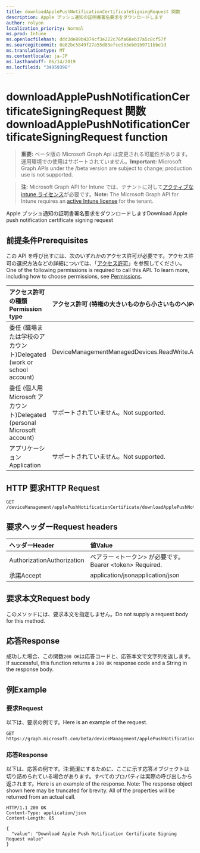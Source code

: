 ```yaml
---
title: downloadApplePushNotificationCertificateSigningRequest 関数
description: Apple プッシュ通知の証明書署名要求をダウンロードします
author: rolyon
localization_priority: Normal
ms.prod: Intune
ms.openlocfilehash: ddd3de89b4374cf3e222c76fa68eb37a5c8cf57f
ms.sourcegitcommit: 0a62bc5849f27a55d83efce9b3eb01b9711bbe1d
ms.translationtype: MT
ms.contentlocale: ja-JP
ms.lasthandoff: 06/14/2019
ms.locfileid: "34959398"
---
```

# <a name="downloadapplepushnotificationcertificatesigningrequest-function"></a><span data-ttu-id="84940-103">downloadApplePushNotificationCertificateSigningRequest 関数</span><span class="sxs-lookup"><span data-stu-id="84940-103">downloadApplePushNotificationCertificateSigningRequest function</span></span>

> <span data-ttu-id="84940-104">**重要:** ベータ版の Microsoft Graph Api は変更される可能性があります。運用環境での使用はサポートされていません。</span><span class="sxs-lookup"><span data-stu-id="84940-104">**Important:** Microsoft Graph APIs under the /beta version are subject to change; production use is not supported.</span></span>

> <span data-ttu-id="84940-105">**注:** Microsoft Graph API for Intune では、テナントに対して[アクティブな intune ライセンス](https://go.microsoft.com/fwlink/?linkid=839381)が必要です。</span><span class="sxs-lookup"><span data-stu-id="84940-105">**Note:** The Microsoft Graph API for Intune requires an [active Intune license](https://go.microsoft.com/fwlink/?linkid=839381) for the tenant.</span></span>

<span data-ttu-id="84940-106">Apple プッシュ通知の証明書署名要求をダウンロードします</span><span class="sxs-lookup"><span data-stu-id="84940-106">Download Apple push notification certificate signing request</span></span>

## <a name="prerequisites"></a><span data-ttu-id="84940-107">前提条件</span><span class="sxs-lookup"><span data-stu-id="84940-107">Prerequisites</span></span>
<span data-ttu-id="84940-p101">この API を呼び出すには、次のいずれかのアクセス許可が必要です。アクセス許可の選択方法などの詳細については、「[アクセス許可](/graph/permissions-reference)」を参照してください。</span><span class="sxs-lookup"><span data-stu-id="84940-p101">One of the following permissions is required to call this API. To learn more, including how to choose permissions, see [Permissions](/graph/permissions-reference).</span></span>

|<span data-ttu-id="84940-110">アクセス許可の種類</span><span class="sxs-lookup"><span data-stu-id="84940-110">Permission type</span></span>|<span data-ttu-id="84940-111">アクセス許可 (特権の大きいものから小さいものへ)</span><span class="sxs-lookup"><span data-stu-id="84940-111">Permissions (from most to least privileged)</span></span>|
|:---|:---|
|<span data-ttu-id="84940-112">委任 (職場または学校のアカウント)</span><span class="sxs-lookup"><span data-stu-id="84940-112">Delegated (work or school account)</span></span>|<span data-ttu-id="84940-113">DeviceManagementManagedDevices.ReadWrite.All</span><span class="sxs-lookup"><span data-stu-id="84940-113">DeviceManagementManagedDevices.ReadWrite.All</span></span>|
|<span data-ttu-id="84940-114">委任 (個人用 Microsoft アカウント)</span><span class="sxs-lookup"><span data-stu-id="84940-114">Delegated (personal Microsoft account)</span></span>|<span data-ttu-id="84940-115">サポートされていません。</span><span class="sxs-lookup"><span data-stu-id="84940-115">Not supported.</span></span>|
|<span data-ttu-id="84940-116">アプリケーション</span><span class="sxs-lookup"><span data-stu-id="84940-116">Application</span></span>|<span data-ttu-id="84940-117">サポートされていません。</span><span class="sxs-lookup"><span data-stu-id="84940-117">Not supported.</span></span>|

## <a name="http-request"></a><span data-ttu-id="84940-118">HTTP 要求</span><span class="sxs-lookup"><span data-stu-id="84940-118">HTTP Request</span></span>
<!-- {
  "blockType": "ignored"
}
-->
``` http
GET /deviceManagement/applePushNotificationCertificate/downloadApplePushNotificationCertificateSigningRequest
```

## <a name="request-headers"></a><span data-ttu-id="84940-119">要求ヘッダー</span><span class="sxs-lookup"><span data-stu-id="84940-119">Request headers</span></span>
|<span data-ttu-id="84940-120">ヘッダー</span><span class="sxs-lookup"><span data-stu-id="84940-120">Header</span></span>|<span data-ttu-id="84940-121">値</span><span class="sxs-lookup"><span data-stu-id="84940-121">Value</span></span>|
|:---|:---|
|<span data-ttu-id="84940-122">Authorization</span><span class="sxs-lookup"><span data-stu-id="84940-122">Authorization</span></span>|<span data-ttu-id="84940-123">ベアラー &lt;トークン&gt; が必要です。</span><span class="sxs-lookup"><span data-stu-id="84940-123">Bearer &lt;token&gt; Required.</span></span>|
|<span data-ttu-id="84940-124">承諾</span><span class="sxs-lookup"><span data-stu-id="84940-124">Accept</span></span>|<span data-ttu-id="84940-125">application/json</span><span class="sxs-lookup"><span data-stu-id="84940-125">application/json</span></span>|

## <a name="request-body"></a><span data-ttu-id="84940-126">要求本文</span><span class="sxs-lookup"><span data-stu-id="84940-126">Request body</span></span>
<span data-ttu-id="84940-127">このメソッドには、要求本文を指定しません。</span><span class="sxs-lookup"><span data-stu-id="84940-127">Do not supply a request body for this method.</span></span>

## <a name="response"></a><span data-ttu-id="84940-128">応答</span><span class="sxs-lookup"><span data-stu-id="84940-128">Response</span></span>
<span data-ttu-id="84940-129">成功した場合、この関数`200 OK`は応答コードと、応答本文で文字列を返します。</span><span class="sxs-lookup"><span data-stu-id="84940-129">If successful, this function returns a `200 OK` response code and a String in the response body.</span></span>

## <a name="example"></a><span data-ttu-id="84940-130">例</span><span class="sxs-lookup"><span data-stu-id="84940-130">Example</span></span>

### <a name="request"></a><span data-ttu-id="84940-131">要求</span><span class="sxs-lookup"><span data-stu-id="84940-131">Request</span></span>
<span data-ttu-id="84940-132">以下は、要求の例です。</span><span class="sxs-lookup"><span data-stu-id="84940-132">Here is an example of the request.</span></span>
``` http
GET https://graph.microsoft.com/beta/deviceManagement/applePushNotificationCertificate/downloadApplePushNotificationCertificateSigningRequest
```

### <a name="response"></a><span data-ttu-id="84940-133">応答</span><span class="sxs-lookup"><span data-stu-id="84940-133">Response</span></span>
<span data-ttu-id="84940-p102">以下は、応答の例です。注:簡潔にするために、ここに示す応答オブジェクトは切り詰められている場合があります。すべてのプロパティは実際の呼び出しから返されます。</span><span class="sxs-lookup"><span data-stu-id="84940-p102">Here is an example of the response. Note: The response object shown here may be truncated for brevity. All of the properties will be returned from an actual call.</span></span>
``` http
HTTP/1.1 200 OK
Content-Type: application/json
Content-Length: 85

{
  "value": "Download Apple Push Notification Certificate Signing Request value"
}
```






